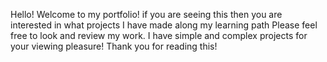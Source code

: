 Hello! Welcome to my portfolio!
if you are seeing this then you are interested in what projects I have made along my learning path
Please feel free to look and review my work. I have simple and complex projects for your viewing pleasure!
Thank you for reading this! 